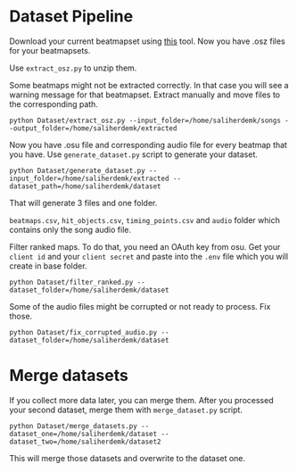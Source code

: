 # Dataset Pipeline

Download your current beatmapset using [this](https://github.com/saliherdemk/osu-lazer-backup) tool. Now you have .osz files for your beatmapsets.

Use `extract_osz.py` to unzip them.

Some beatmaps might not be extracted correctly. In that case you will see a warning message for that beatmapset. Extract manually and move files to the corresponding path.

```
python Dataset/extract_osz.py --input_folder=/home/saliherdemk/songs --output_folder=/home/saliherdemk/extracted
```

Now you have .osu file and corresponding audio file for every beatmap that you have. Use `generate_dataset.py` script to generate your dataset.


```
python Dataset/generate_dataset.py --input_folder=/home/saliherdemk/extracted --dataset_path=/home/saliherdemk/dataset
```

That will generate 3 files and one folder.

`beatmaps.csv`, `hit_objects.csv`, `timing_points.csv` and `audio` folder which contains only the song audio file.

Filter ranked maps. To do that, you need an OAuth key from osu. Get your `client id` and your `client secret` and paste into the `.env` file which you will create in base folder. 

```
python Dataset/filter_ranked.py --dataset_folder=/home/saliherdemk/dataset
```

Some of the audio files might be corrupted or not ready to process. Fix those.

```
python Dataset/fix_corrupted_audio.py --dataset_folder=/home/saliherdemk/dataset
```

# Merge datasets
If you collect more data later, you can merge them. After you processed your second dataset, merge them with `merge_dataset.py` script.

```
python Dataset/merge_datasets.py --dataset_one=/home/saliherdemk/dataset --dataset_two=/home/saliherdemk/dataset2
```

This will merge those datasets and overwrite to the dataset one.

